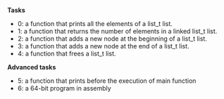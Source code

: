**Tasks**

* 0: a function that prints all the elements of a list_t list.
* 1: a function that returns the number of elements in a linked list_t list.
* 2: a function that adds a new node at the beginning of a list_t list.
* 3: a function that adds a new node at the end of a list_t list.
* 4: a function that frees a list_t list.

**Advanced tasks**
* 5: a function that prints before the execution of main function
* 6: a 64-bit program in assembly
